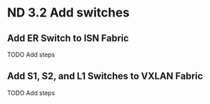 # ND 3.2 Add switches

## Add ER Switch to ISN Fabric

TODO Add steps

## Add S1, S2, and L1 Switches to VXLAN Fabric

TODO Add steps
